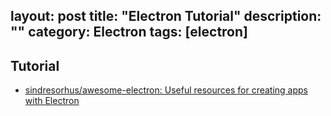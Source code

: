 layout: post
title: "Electron Tutorial"
description: ""
category: Electron
tags: [electron]
---

## Tutorial

- [sindresorhus/awesome-electron: Useful resources for creating apps with Electron](https://github.com/sindresorhus/awesome-electron)
